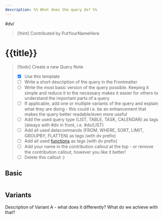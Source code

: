```yaml
---
description: %% What does the query do? %%
---
```

#dv/


> [!hint] Contributed by PutYourNameHere

# {{title}}

> [!todo] Create a new Query Note
> - [x] Use this template
> - [ ] Write a short description of the query in the Frontmatter
> - [ ] Write the most basic version of the query possible. Keeping it simple and reduce it to the necessary makes it easier for others to understand the important parts of a query
> - [ ] If applicable, add one or multiple variants of the query and explain what they are doing - this could i.e. be an enhancement that makes the query better readable/even more useful
> - [ ] Add the used query type (LIST, TABLE, TASK, CALENDAR) as tags (always with #dv in front, i.e. #dv/LIST)
> - [ ] Add all used datacommands (FROM, WHERE, SORT, LIMIT, GROUPBY, FLATTEN) as tags (with dv prefix) 
> - [ ] Add all used [functions](https://blacksmithgu.github.io/obsidian-dataview/query/functions/) as tags (with dv prefix)
> - [ ] Add your name in the contribution callout at the top - or remove the contribution callout, however you like it better!
> - [ ] Delete this callout :) 

## Basic 

```dataview

```

## Variants

Description of Variant A - what does it differently? What do we achieve with that?

```dataview

```